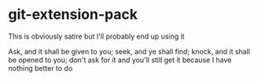 # git-extension-pack
This is obviously satire but I'll probably end up using it

Ask, and it shall be given to you; seek, and ye shall find; knock, and it shall be opened to you; don't ask for it and you'll still get it because I have nothing better to do
